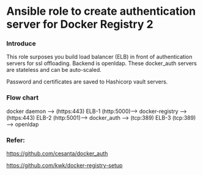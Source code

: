 # Ansible role to create authentication server for Docker Registry 2

### Introduce

This role surposes you build load balancer (ELB) in front of authentication servers for ssl offloading. Backend is openldap. These docker_auth servers are stateless and can be auto-scaled.

Password and certificates are saved to Hashicorp vault servers.

### Flow chart

docker daemon --> (https:443) ELB-1 (http:5000)--> docker-registry --> (https:443) ELB-2 (http:5001)--> docker_auth --> (tcp:389) ELB-3 (tcp:389) --> openldap

### Refer: 

https://github.com/cesanta/docker_auth

https://github.com/kwk/docker-registry-setup
